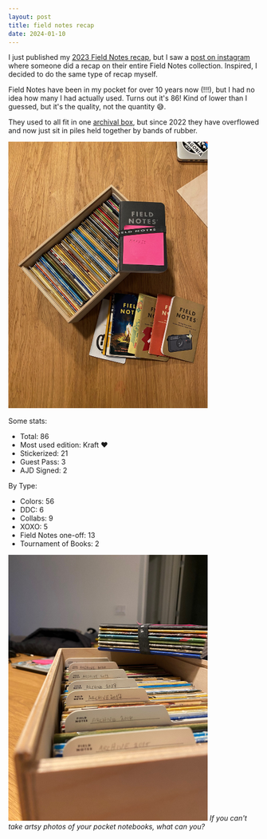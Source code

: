```yaml
---
layout: post
title: field notes recap
date: 2024-01-10 
---
```

I just published my [2023 Field Notes recap][fn_recap_2023], but I saw a [post
on instagram][instagram_post] where someone did a recap on their entire Field
Notes collection. Inspired, I decided to do the same type of recap myself.

Field Notes have been in my pocket for over 10 years now (!!!), but I had no
idea how many I had actually used. Turns out it's 86! Kind of lower than I
guessed, but it's the quality, not the quantity 😅.

They used to all fit in one [archival box][archival_box], but since 2022 they
have overflowed and now just sit in piles held together by bands of rubber.

<img
  src="/assets/images/field-notes-recap-1.jpg"
  alt="Field Notes in and around an archival box"
  style="max-width: 25rem"
/>

Some stats:
* Total: 86
* Most used edition: Kraft ❤️
* Stickerized: 21
* Guest Pass: 3
* AJD Signed: 2

By Type:
* Colors: 56
* DDC: 6
* Collabs: 9
* XOXO: 5
* Field Notes one-off: 13
* Tournament of Books: 2

<img
  src="/assets/images/field-notes-recap-2.jpg"
  alt="Artsy photo of filing system"
  style="max-width: 25rem"
/>
*If you can't take artsy photos of your pocket notebooks, what can you?*

[fn_recap_2023]: /2024/field-notes-of-2023
[instagram_post]: https://www.instagram.com/p/CXwEBZ_rxQp/?img_index=1
[archival_box]: https://fieldnotesbrand.com/products/archival-wooden-box
